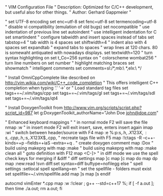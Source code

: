 " VIM Configuration File
" Description: Optimized for C/C++ development, but useful also for other things.
" Author: Gerhard Gappmeier
"

" set UTF-8 encoding
set enc=utf-8
set fenc=utf-8
set termencoding=utf-8
" disable vi compatibility (emulation of old bugs)
set nocompatible
" use indentation of previous line
set autoindent
" use intelligent indentation for C
set smartindent
" configure tabwidth and insert spaces instead of tabs
set tabstop=4        " tab width is 4 spaces
set shiftwidth=4     " indent also with 4 spaces
set expandtab        " expand tabs to spaces
" wrap lines at 120 chars. 80 is somewaht antiquated with nowadays displays.
set textwidth=120
" turn syntax highlighting on
set t_Co=256
syntax on
" colorscheme wombat256
" turn line numbers on
set number
" highlight matching braces
set showmatch
" intelligent comments
set comments=sl:/*,mb:\ *,elx:\ */

" Install OmniCppComplete like described on http://vim.wikia.com/wiki/C++_code_completion
" This offers intelligent C++ completion when typing ‘.’ ‘->’ or <C-o>
" Load standard tag files
set tags+=~/.vim/tags/cpp
set tags+=~/.vim/tags/gl
set tags+=~/.vim/tags/sdl
set tags+=~/.vim/tags/qt4

" Install DoxygenToolkit from http://www.vim.org/scripts/script.php?script_id=987
let g:DoxygenToolkit_authorName="John Doe <john@doe.com>"

" Enhanced keyboard mappings
"
" in normal mode F2 will save the file
nmap <F2> :w<CR>
" in insert mode F2 will exit insert, save, enters insert again
imap <F2> <ESC>:w<CR>i
" switch between header/source with F4
map <F4> :e %:p:s,.h$,.X123X,:s,.cpp$,.h,:s,.X123X$,.cpp,<CR>
" recreate tags file with F5
map <F5> :!ctags -R –c++-kinds=+p –fields=+iaS –extra=+q .<CR>
" create doxygen comment
map <F6> :Dox<CR>
" build using makeprg with <F7>
map <F7> :make<CR>
" build using makeprg with <S-F7>
map <S-F7> :make clean all<CR>
" goto definition with F12
map <F12> <C-]>
" in diff mode we use the spell check keys for merging
if &diff
  ” diff settings
  map <M-Down> ]c
  map <M-Up> [c
  map <M-Left> do
  map <M-Right> dp
  map <F9> :new<CR>:read !svn diff<CR>:set syntax=diff buftype=nofile<CR>gg
else
  " spell settings
  :setlocal spell spelllang=en
  " set the spellfile - folders must exist
  set spellfile=~/.vim/spellfile.add
  map <M-Down> ]s
  map <M-Up> [s
endif





autocmd vimEnter *.cpp map <F8> :w <CR> :!clear ; g++ --std=c++17 %; if [ -f a.out ]; then time ./a.out; rm a.out; fi <CR>
